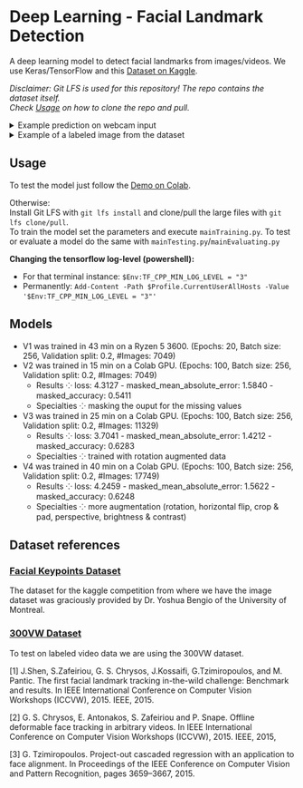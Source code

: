 # Deep Learning - Facial Landmark Detection
A deep learning model to detect facial landmarks from images/videos.
We use Keras/TensorFlow and this [Dataset on Kaggle](https://www.kaggle.com/c/facial-keypoints-detection/overview).

_Disclaimer: Git LFS is used for this repository! The repo contains the dataset itself.  
Check [Usage](#usage) on how to clone the repo and pull._
<details>
<summary>Example prediction on webcam input</summary> <br>
<p align="center">
<img src="https://user-images.githubusercontent.com/62220780/187404422-171031f3-aa08-4549-997e-db40dc642dda.png" width="700">
</p>
</details>

<details>
<summary>Example of a labeled image from the dataset</summary> <br>
<p align="center">
<img src="data/sampleImages/rawCleanImages/1315.png" width="600">
</p>
<p align="center">
<img src="data/sampleImages/rawUncleanImages/6915.png" width="600">
</p>
</details>

## Usage
To test the model just follow the [Demo on Colab](https://colab.research.google.com/github/StrangeGirlMurph/Facial-Landmark-Detection/blob/master/demo.ipynb).

Otherwise:  
Install Git LFS with `git lfs install` and clone/pull the large files with `git lfs clone/pull`.  
To train the model set the parameters and execute `mainTraining.py`. To test or evaluate a model do the same with `mainTesting.py`/`mainEvaluating.py`

__Changing the tensorflow log-level (powershell):__
+ For that terminal instance: `$Env:TF_CPP_MIN_LOG_LEVEL = "3"`
+ Permanently: `Add-Content -Path $Profile.CurrentUserAllHosts -Value '$Env:TF_CPP_MIN_LOG_LEVEL = "3"'`

## Models
+ V1 was trained in 43 min on a Ryzen 5 3600. (Epochs: 20, Batch size: 256, Validation split: 0.2, #Images: 7049)
+ V2 was trained in 15 min on a Colab GPU. (Epochs: 100, Batch size: 256, Validation split: 0.2, #Images: 7049)
  + Results ⁘ loss: 4.3127 - masked_mean_absolute_error: 1.5840 - masked_accuracy: 0.5411
  + Specialties ⁘ masking the ouput for the missing values
+ V3 was trained in 25 min on a Colab GPU. (Epochs: 100, Batch size: 256, Validation split: 0.2, #Images: 11329)
  + Results ⁘ loss: 3.7041 - masked_mean_absolute_error: 1.4212 - masked_accuracy: 0.6283
  + Specialties ⁘ trained with rotation augmented data
+ V4 was trained in 40 min on a Colab GPU. (Epochs: 100, Batch size: 256, Validation split: 0.2, #Images: 17749)
  + Results ⁘ loss: 4.2459 - masked_mean_absolute_error: 1.5622 - masked_accuracy: 0.6248
  + Specialties ⁘ more augmentation (rotation, horizontal flip, crop & pad, perspective, brightness & contrast)

## Dataset references
### [Facial Keypoints Dataset](https://www.kaggle.com/c/facial-keypoints-detection/overview)
The dataset for the kaggle competition from where we have the image dataset was graciously provided by Dr. Yoshua Bengio of the University of Montreal.

### [300VW Dataset](https://ibug.doc.ic.ac.uk/resources/300-VW/)
To test on labeled video data we are using the 300VW dataset.

[1] J.Shen, S.Zafeiriou, G. S. Chrysos, J.Kossaifi, G.Tzimiropoulos, and M. Pantic. The first facial landmark tracking in-the-wild challenge: Benchmark and results. In IEEE International Conference on Computer Vision Workshops (ICCVW), 2015. IEEE, 2015.

[2] G. S. Chrysos, E. Antonakos, S. Zafeiriou and P. Snape. Offline deformable face tracking in arbitrary videos. In IEEE International Conference on Computer Vision Workshops (ICCVW), 2015. IEEE, 2015,

[3] G. Tzimiropoulos. Project-out cascaded regression with an application to face alignment. In Proceedings of the IEEE Conference on Computer Vision and Pattern Recognition, pages 3659–3667, 2015. 

